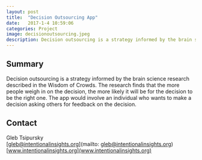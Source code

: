 ```yaml
---
layout: post
title:  "Decision Outsourcing App"
date:   2017-1-4 10:59:06
categories: Project
image: decisionoutsourcing.jpeg
description: Decision outsourcing is a strategy informed by the brain science research described in the Wisdom of Crowds.
---
```

## Summary
Decision outsourcing is a strategy informed by the brain science research described in the Wisdom of Crowds. The research finds that the more people weigh in on the decision, the more likely it will be for the decision to be the right one. The app would involve an individual who wants to make a decision asking others for feedback on the decision.

## Contact  
Gleb Tsipursky  
[gleb@intentionalinsights.org](mailto: gleb@intentionalinsights.org)  
[www.intentionalinsights.org](www.intentionalinsights.org)  
